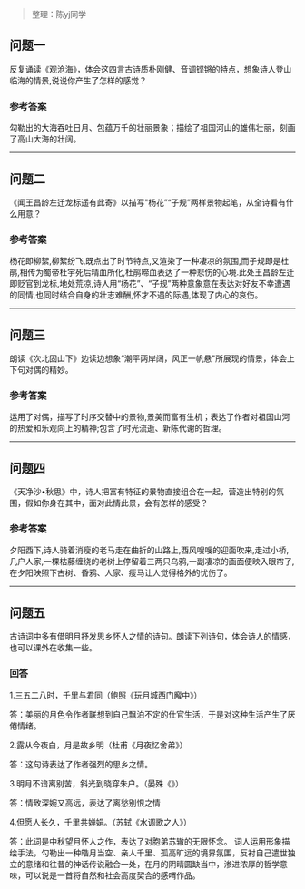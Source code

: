 > 整理：陈yj同学

## 问题一


反复诵读《观沧海》，体会这四言古诗质朴刚健、音调铿锵的特点，想象诗人登山临海的情景,说说你产生了怎样的感觉？

### 参考答案

勾勒出的大海吞吐日月、包蕴万千的壮丽景象；描绘了祖国河山的雄伟壮丽，刻画了高山大海的壮阔。



------



## 问题二

《闻王昌龄左迁龙标遥有此寄》以描写"杨花”“子规”两样景物起笔，从全诗看有什么用意？

### 参考答案

杨花即柳絮,柳絮纷飞,既点出了时节特点,又渲染了一种凄凉的氛围,而子规即是杜鹃,相传为蜀帝杜宇死后精血所化,杜鹃啼血表达了一种悲伤的心境.此处王昌龄左迁即贬官到龙标,地处荒凉,诗人用“杨花”、“子规”两种意象意在表达对好友不幸遭遇的同情,也同时结合自身的壮志难酬,怀才不遇的际遇,体现了内心的哀伤。

 

------



## 问题三

朗读《次北固山下》边读边想象“潮平两岸阔，风正一帆悬"所展现的情景，体会上下句对偶的精妙。

### 参考答案

运用了对偶，描写了时序交替中的景物,景美而富有生机；表达了作者对祖国山河的热爱和乐观向上的精神;包含了时光流逝、新陈代谢的哲理。

 

------



## 问题四

《天净沙•秋思》中，诗人把富有特征的景物直接组合在一起，营造出特别的氛围，假如你身在其中，面对此情此景，会有怎样的感受？

### 参考答案

夕阳西下,诗人骑着消瘦的老马走在曲折的山路上,西风嗖嗖的迎面吹来,走过小桥,几户人家,一棵枯藤缠绕的老树上停留着三两只乌鸦,一副凄凉的画面便映入眼帘了,在夕阳映照下古树、昏鸦、人家、瘦马让人觉得格外的忧伤了。



------



## 问题五

古诗词中多有借明月抒发思乡怀人之情的诗句。朗读下列诗句，体会诗人的情感，也可以课外在收集一些。

### 回答

1.三五二八时，千里与君同（鲍照《玩月城西门廨中》）

答：美丽的月色令作者联想到自己飘泊不定的仕官生活，于是对这种生活产生了厌倦情绪。

2.露从今夜白，月是故乡明（杜甫《月夜忆舍弟》）

答：这句诗表达了作者强烈的思乡之情。 

3.明月不谙离别苦，斜光到晓穿朱户。（晏殊《》）

答：情致深婉又高远，表达了离愁别恨之情

4.但愿人长久，千里共婵娟。（苏轼《水调歌之人》）

答：此词是中秋望月怀人之作，表达了对胞弟苏辙的无限怀念。 词人运用形象描绘手法，勾勒出一种皓月当空、亲人千里、孤高旷远的境界氛围，反衬自己遣世独立的意绪和往昔的神话传说融合一处，在月的阴晴圆缺当中，渗进浓厚的哲学意味，可以说是一首将自然和社会高度契合的感喟作品。